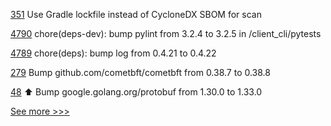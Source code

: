 
[351](https://github.com/hyperledger/fabric-chaincode-java/pull/351) Use Gradle lockfile instead of CycloneDX SBOM for scan

[4790](https://github.com/hyperledger/iroha/pull/4790) chore(deps-dev): bump pylint from 3.2.4 to 3.2.5 in /client_cli/pytests

[4789](https://github.com/hyperledger/iroha/pull/4789) chore(deps): bump log from 0.4.21 to 0.4.22

[279](https://github.com/hyperledger-labs/yui-ibc-solidity/pull/279) Bump github.com/cometbft/cometbft from 0.38.7 to 0.38.8

[48](https://github.com/hyperledger-labs/cc-tools/pull/48) ⬆️ Bump google.golang.org/protobuf from 1.30.0 to 1.33.0


[See more >>>](https://start-here.hyperledger.org/pull-requests)
